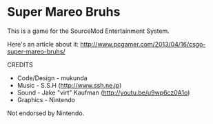 Super Mareo Bruhs
=============

This is a game for the SourceMod Entertainment System.

Here's an article about it: http://www.pcgamer.com/2013/04/16/csgo-super-mareo-bruhs/

CREDITS

 - Code/Design - mukunda
 - Music - S.S.H (http://www.ssh.ne.jp)
 - Sound - Jake "virt" Kaufman (http://youtu.be/u9wp6cz0A1o)
 - Graphics - Nintendo
 
Not endorsed by Nintendo.
